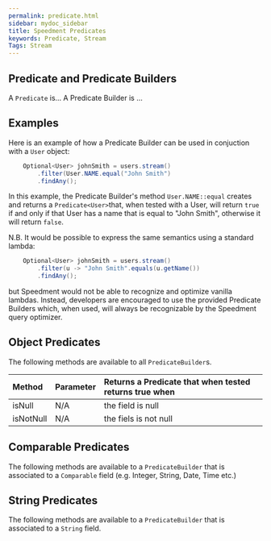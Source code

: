 ```yaml
---
permalink: predicate.html
sidebar: mydoc_sidebar
title: Speedment Predicates
keywords: Predicate, Stream
Tags: Stream
---
```


## Predicate and Predicate Builders

A `Predicate` is... A Predicate Builder is ...

## Examples

Here is an example of how a Predicate Builder can be used in conjuction with
a `User` object:

``` java
    Optional<User> johnSmith = users.stream()
        .filter(User.NAME.equal("John Smith")
        .findAny();
```
In this example, the Predicate Builder's method `User.NAME::equal` creates 
and returns a `Predicate<User>`that, when tested with a User, will 
return `true` if and only if that User has a name that is equal to "John Smith",
otherwise it will return `false`.

N.B. It would be possible to express the same semantics using a standard lambda:
``` java
    Optional<User> johnSmith = users.stream()
        .filter(u -> "John Smith".equals(u.getName())
        .findAny();
```
but Speedment would not be able to recognize and optimize vanilla lambdas. Instead,
developers are encouraged to use the provided Predicate Builders which, when used,
will always be recognizable by the Speedment query optimizer.


## Object Predicates

The following methods are available to all `PredicateBuilder`s.

| Method       | Parameter | Returns a Predicate that when tested returns true when |
| :----------  | :-------- | :----------------------------------------------------- |
| isNull       | N/A       | the field is null                                      |
| isNotNull    | N/A       | the fiels is not null                                  |


## Comparable Predicates
The following methods are available to a `PredicateBuilder` that is associated
to a `Comparable` field (e.g. Integer, String, Date, Time etc.)


## String Predicates
The following methods are available to a `PredicateBuilder` that is associated
to a `String` field.
